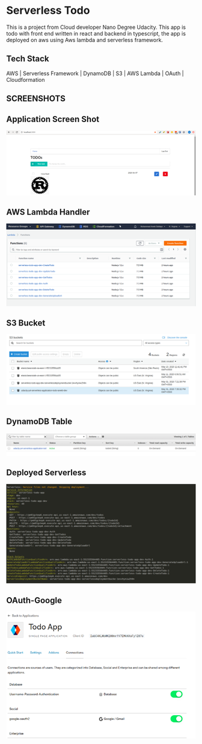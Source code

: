 # Serverless Todo

This is a project from Cloud developer Nano Degree Udacity.
This app is todo with front end written in react and backend in typescript, the app is deployed on aws using Aws lambda and serverless framework.

## Tech Stack 
AWS | Serverless Framework | DynamoDB | S3 | AWS Lambda | OAuth | Cloudformation

## SCREENSHOTS

## Application Screen Shot
![Screenshot](images/loclahost.png)

## AWS Lambda Handler
![Screenshot](images/aws1.png)

## S3 Bucket
![Screenshot](images/aws2.png)

## DynamoDB Table
![Screenshot](images/aws3.png)

## Deployed Serverless 
![Screenshot](images/aws-4.png)

## OAuth-Google
![Screenshot](images/Google-auth.png)
